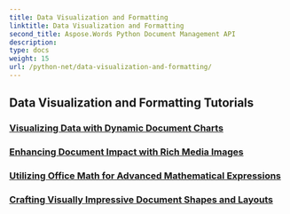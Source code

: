 ```yaml
---
title: Data Visualization and Formatting
linktitle: Data Visualization and Formatting
second_title: Aspose.Words Python Document Management API
description: 
type: docs
weight: 15
url: /python-net/data-visualization-and-formatting/
---
```


## Data Visualization and Formatting Tutorials
### [Visualizing Data with Dynamic Document Charts](./visualize-data-document-charts/)
### [Enhancing Document Impact with Rich Media Images](./document-images/)
### [Utilizing Office Math for Advanced Mathematical Expressions](./office-math-documents/)
### [Crafting Visually Impressive Document Shapes and Layouts](./document-shape-handling-formatting/)